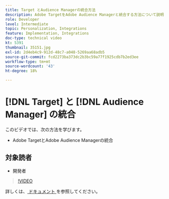 ```yaml
---
title: Target とAudience Managerの統合方法
description: Adobe TargetをAdobe Audience Managerと統合する方法について説明します。
role: Developer
level: Intermediate
topic: Personalization, Integrations
feature: Implementation, Integrations
doc-type: technical video
kt: 5391
thumbnail: 35151.jpg
exl-id: 2d4eb4c9-912d-48c7-a048-5269aa68adb5
source-git-commit: fcd2273ba373dc2b3bc59a77f1925cdb7b2ed3ee
workflow-type: tm+mt
source-wordcount: '43'
ht-degree: 18%

---
```


# [!DNL Target] と [!DNL Audience Manager] の統合

このビデオでは、次の方法を学びます。

* Adobe TargetとAdobe Audience Managerの統合

## 対象読者

* 開発者

>[!VIDEO](https://video.tv.adobe.com/v/3421745/?quality=12&captions=jpn)

詳しくは、[ ドキュメント ](https://experienceleague.adobe.com/docs/audience-manager/user-guide/implementation-integration-guides/integration-other-solutions/aam-target-integration.html?lang=ja) を参照してください。
